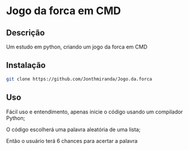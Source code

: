 # Jogo da forca em CMD

## Descrição

Um estudo em python, criando um jogo da forca em CMD

## Instalação

```bash
git clone https://github.com/Jonthmiranda/Jogo.da.forca
```

## Uso

Fácil uso e entendimento, apenas inicie o código usando um compilador Python;

O código escolherá uma palavra aleatória de uma lista;

Então o usuário terá 6 chances para acertar a palavra
